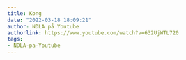 ```yaml
---
title: Kong
date: "2022-03-18 18:09:21"
author: NDLA på Youtube
authorlink: https://www.youtube.com/watch?v=632UjWTL720
tags:
- NDLA-pa-Youtube
---
```

